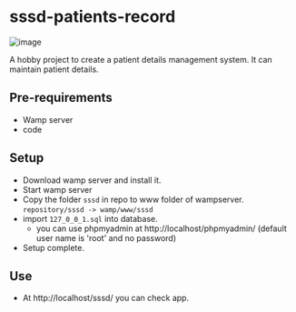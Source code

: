 # sssd-patients-record

![image](https://github.com/sudovinay01/sssd-patients-record/assets/54681400/0851bdc7-3bbc-4f4b-8512-4a853e0a4b42)

A hobby project to create a patient details management system. It can maintain patient details.

## Pre-requirements
- Wamp server
- code

## Setup
- Download wamp server and install it.
- Start wamp server
- Copy the folder `sssd` in repo to www folder of wampserver. `repository/sssd -> wamp/www/sssd`
- import `127_0_0_1.sql` into database.
  - you can use phpmyadmin at http://localhost/phpmyadmin/ (default user name is 'root' and no password)
- Setup complete.

## Use 
- At http://localhost/sssd/ you can check app.
